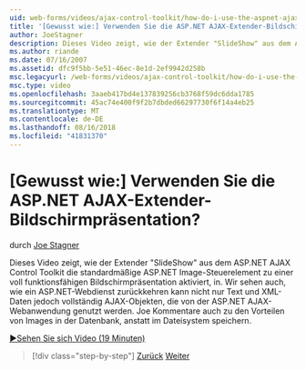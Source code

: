 ```yaml
---
uid: web-forms/videos/ajax-control-toolkit/how-do-i-use-the-aspnet-ajax-slideshow-extender
title: '[Gewusst wie:] Verwenden Sie die ASP.NET AJAX-Extender-Bildschirmpräsentation? | Microsoft-Dokumentation'
author: JoeStagner
description: Dieses Video zeigt, wie der Extender "SlideShow" aus dem ASP.NET AJAX Control Toolkit die standardmäßige ASP.NET Image-Steuerelement in einer voll funktionsfähigen sl umgewandelt wird...
ms.author: riande
ms.date: 07/16/2007
ms.assetid: dfc9f5bb-5e51-46ec-8e1d-2ef9942d258b
msc.legacyurl: /web-forms/videos/ajax-control-toolkit/how-do-i-use-the-aspnet-ajax-slideshow-extender
msc.type: video
ms.openlocfilehash: 3aaeb417bd4e137839256cb3768f59dc6dda1785
ms.sourcegitcommit: 45ac74e400f9f2b7dbded66297730f6f14a4eb25
ms.translationtype: MT
ms.contentlocale: de-DE
ms.lasthandoff: 08/16/2018
ms.locfileid: "41831370"
---
```

<a name="how-do-i-use-the-aspnet-ajax-slideshow-extender"></a>[Gewusst wie:] Verwenden Sie die ASP.NET AJAX-Extender-Bildschirmpräsentation?
====================
durch [Joe Stagner](https://github.com/JoeStagner)

Dieses Video zeigt, wie der Extender "SlideShow" aus dem ASP.NET AJAX Control Toolkit die standardmäßige ASP.NET Image-Steuerelement zu einer voll funktionsfähigen Bildschirmpräsentation aktiviert, in. Wir sehen auch, wie ein ASP.NET-Webdienst zurückkehren kann nicht nur Text und XML-Daten jedoch vollständig AJAX-Objekten, die von der ASP.NET AJAX-Webanwendung genutzt werden. Joe Kommentare auch zu den Vorteilen von Images in der Datenbank, anstatt im Dateisystem speichern.

[&#9654;Sehen Sie sich Video (19 Minuten)](https://channel9.msdn.com/Blogs/ASP-NET-Site-Videos/how-do-i-use-the-aspnet-ajax-slideshow-extender)

> [!div class="step-by-step"]
> [Zurück](how-do-i-use-the-aspnet-ajax-tabs-control.md)
> [Weiter](how-do-i-use-the-aspnet-ajax-updatepanelanimation-extender.md)
